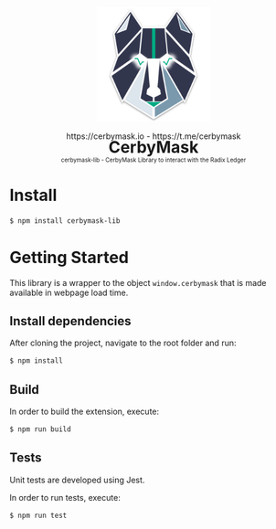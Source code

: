 <p align="center">
    <img src="public/android-chrome-512x512.png" style="width:200px;">
    <p align="center">
    <a>https://cerbymask.io</a> - <a>https://t.me/cerbymask</a>
    </p>
    <h1 style="margin-top: -20px;text-align: center;border-bottom: none;">CerbyMask</h1>
    <p style="margin-top: -20px;font-size:10px;text-align: center;border-bottom: none;">cerbymask-lib - CerbyMask Library to interact with the Radix Ledger</p>
</p>


# Install

```bash
$ npm install cerbymask-lib
```
# Getting Started 

This library is a wrapper to the object `window.cerbymask` that is made available in webpage load time.

## Install dependencies

After cloning the project, navigate to the root folder and run:

```bash
$ npm install
```

## Build

In order to build the extension, execute:

```bash
$ npm run build
```

## Tests

Unit tests are developed using Jest.

In order to run tests, execute:

```bash
$ npm run test
```
